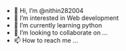 - 👋 Hi, I’m @nithin282004
- 👀 I’m interested in Web development 
- 🌱 I’m currently learning python 
- 💞️ I’m looking to collaborate on ...
- 📫 How to reach me ...

<!---
nithin282004/nithin282004 is a ✨ special ✨ repository because its `README.md` (this file) appears on your GitHub profile.
You can click the Preview link to take a look at your changes.
--->
